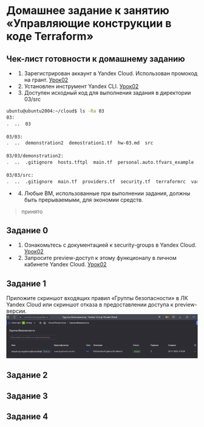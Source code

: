 # Домашнее задание к занятию «Управляющие конструкции в коде Terraform»

## Чек-лист готовности к домашнему заданию
* 1. Зарегистрирован аккаунт в Yandex Cloud. Использован промокод на грант.
[Урок02](https://github.com/R-Gennadi/devops-netology/blob/main/Terra/Terr_2.md "Ранее было представлено")

* 2. Установлен инструмент Yandex CLI.
[Урок02](https://github.com/R-Gennadi/devops-netology/blob/main/Terra/Terr_2.md "Ранее было представлено")

* 3.  Доступен исходный код для выполнения задания в директории 03/src

```bash
ubuntu@ubuntu2004:~/cloud$ ls -Ra 03
03:
.  ..  03

03/03:
.  ..  demonstration2  demostration1.tf  hw-03.md  src

03/03/demonstration2:
.  ..  .gitignore  hosts.tftpl  main.tf  personal.auto.tfvars_example  test.yml  variables.tf

03/03/src:
.  ..  .gitignore  main.tf  providers.tf  security.tf  terraformrc  variables.tf
```    
* 4.  Любые ВМ, использованные при выполнении задания, должны быть прерываемыми, для экономии средств.
> принято


## Задание 0
* 1. Ознакомьтесь с документацией к security-groups в Yandex Cloud.
[Урок02](https://github.com/R-Gennadi/devops-netology/blob/main/Terra/Terr_2.md "Ранее было представлено")

* 2. Запросите preview-доступ к этому функционалу в личном кабинете Yandex Cloud. 
[Урок02](https://github.com/R-Gennadi/devops-netology/blob/main/Terra/Terr_2.md "Ранее было представлено")


## Задание 1
Приложите скриншот входящих правил «Группы безопасности» в ЛК Yandex Cloud или скриншот отказа в предоставлении доступа к preview-версии.
![img.png](Files_3/img.png)

## Задание 2


## Задание 3


## Задание 4